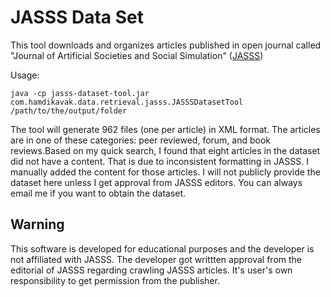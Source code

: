# JASSS Data Set
This tool downloads and organizes articles published in open journal called "Journal of Artificial Societies and Social Simulation" ([JASSS](jasss.soc.surrey.ac.uk))

Usage:

```
java -cp jasss-dataset-tool.jar com.hamdikavak.data.retrieval.jasss.JASSSDatasetTool /path/to/the/output/folder
```

The tool will generate 962 files (one per article) in XML format. The articles are in one of these categories: peer reviewed, forum, and book reviews.Based on my quick search, I found that eight articles in the dataset did not have a content. That is due to inconsistent formatting in JASSS. I manually added the content for those articles. I will not publicly provide the dataset here unless I get approval from JASSS editors. You can always email me if you want to obtain the dataset.

## Warning
This software is developed for educational purposes and the developer is not affiliated with JASSS. The developer got writtten approval from the editorial of JASSS regarding crawling JASSS articles. It's user's own responsibility to get permission from the publisher.
